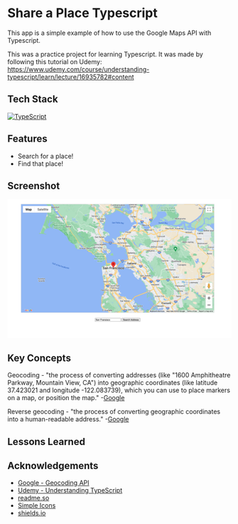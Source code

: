 # Share a Place Typescript

This app is a simple example of how to use the Google Maps API with Typescript.

This was a practice project for learning Typescript. It was made by following this tutorial on Udemy: https://www.udemy.com/course/understanding-typescript/learn/lecture/16935782#content

## Tech Stack

[![TypeScript](https://img.shields.io/badge/-TypeScript-3178C6?logo=TypeScript&logoColor=black&style=for-the-badge)](https://www.typescriptlang.org/)

## Features

- Search for a place!
- Find that place!

## Screenshot

![App Screenshot](./assets/screenshot.png)

## Key Concepts

Geocoding - "the process of converting addresses (like "1600 Amphitheatre Parkway, Mountain View, CA") into geographic coordinates (like latitude 37.423021 and longitude -122.083739), which you can use to place markers on a map, or position the map." -[Google](https://developers.google.com/maps/documentation/geocoding/overview)

Reverse geocoding - "the process of converting geographic coordinates into a human-readable address." -[Google](https://developers.google.com/maps/documentation/geocoding/overview)

## Lessons Learned

## Acknowledgements

- [Google - Geocoding API](https://developers.google.com/maps/documentation/geocoding/overview)
- [Udemy - Understanding TypeScript](https://www.udemy.com/course/understanding-typescript/)
- [readme.so](https://readme.so/editor)
- [Simple Icons](https://simpleicons.org/?q=redux)
- [shields.io](https://shields.io/)
